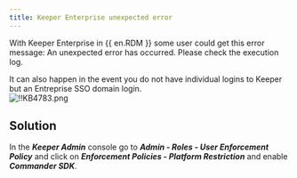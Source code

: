```yaml
---
title: Keeper Enterprise unexpected error
---
```

With Keeper Enterprise in {{ en.RDM }} some user could get this error message: An unexpected error has occurred. Please check the execution log.  

It can also happen in the event you do not have individual logins to Keeper but an Entreprise SSO domain login.  
![!!KB4783.png](https://webdevolutions.azureedge.net/docs/en/kb/KB4783.png)
## Solution
In the ***Keeper Admin*** console go to ***Admin - Roles - User Enforcement Policy*** and click on ***Enforcement Policies - Platform Restriction*** and enable ***Commander SDK***.
